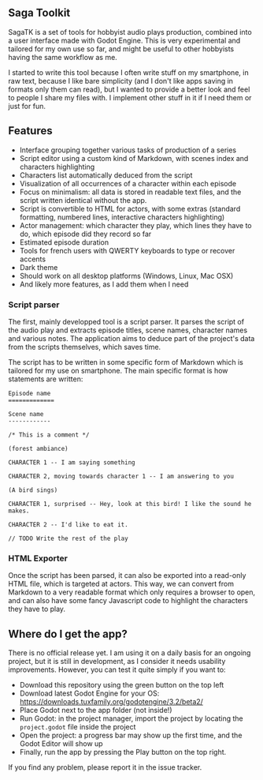 Saga Toolkit
------------

SagaTK is a set of tools for hobbyist audio plays production, combined into a user interface made with Godot Engine.
This is very experimental and tailored for my own use so far, and might be useful to other hobbyists having the same workflow as me.

I started to write this tool because I often write stuff on my smartphone, in raw text, because I like bare simplicity (and I don't like apps saving in formats only them can read), but I wanted to provide a better look and feel to people I share my files with. I implement other stuff in it if I need them or just for fun.

Features
----------

- Interface grouping together various tasks of production of a series
- Script editor using a custom kind of Markdown, with scenes index and characters highlighting
- Characters list automatically deduced from the script
- Visualization of all occurrences of a character within each episode
- Focus on minimalism: all data is stored in readable text files, and the script written identical without the app.
- Script is convertible to HTML for actors, with some extras (standard formatting, numbered lines, interactive characters highlighting)
- Actor management: which character they play, which lines they have to do, which episode did they record so far
- Estimated episode duration
- Tools for french users with QWERTY keyboards to type or recover accents
- Dark theme
- Should work on all desktop platforms (Windows, Linux, Mac OSX)
- And likely more features, as I add them when I need

### Script parser

The first, mainly developped tool is a script parser.
It parses the script of the audio play and extracts episode titles, scene names, character names and various notes. The application aims to deduce part of the project's data from the scripts themselves, which saves time.

The script has to be written in some specific form of Markdown which is tailored for my use on smartphone. The main specific format is how statements are written:

```
Episode name 
=============

Scene name
------------

/* This is a comment */

(forest ambiance)

CHARACTER 1 -- I am saying something

CHARACTER 2, moving towards character 1 -- I am answering to you

(A bird sings)

CHARACTER 1, surprised -- Hey, look at this bird! I like the sound he makes.

CHARACTER 2 -- I'd like to eat it.

// TODO Write the rest of the play

```

### HTML Exporter

Once the script has been parsed, it can also be exported into a read-only HTML file, which is targeted at actors. This way, we can convert from Markdown to a very readable format which only requires a browser to open, and can also have some fancy Javascript code to highlight the characters they have to play.


Where do I get the app?
-------------------------

There is no official release yet. I am using it on a daily basis for an ongoing project, but it is still in development, as I consider it needs usability improvements. However, you can test it quite simply if you want to:

- Download this repository using the green button on the top left
- Download latest Godot Engine for your OS: https://downloads.tuxfamily.org/godotengine/3.2/beta2/
- Place Godot next to the app folder (not inside!)
- Run Godot: in the project manager, import the project by locating the `project.godot` file inside the project
- Open the project: a progress bar may show up the first time, and the Godot Editor will show up
- Finally, run the app by pressing the Play button on the top right.

If you find any problem, please report it in the issue tracker.
